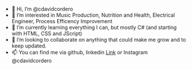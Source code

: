 - 👋 Hi, I’m @cdavidcordero
- 👀 I’m interested in Music Production, Nutrition and Health, Electrical Engineer, Process Efficency Improvement
- 🌱 I’m currently learning everything I can, but mostly C# (and starting with HTML, CSS and JScript)
- 💞️ I’m looking to collaborate on anything that could make me grow and to keep updated. 
- 📫 You can find me via github, linkedin <a href=https://www.linkedin.com/in/david-cordero-46926533/>Link</a>  or Instagram @cdavidcordero
<!---
cdavidcordero/cdavidcordero is a ✨ special ✨ repository because its `README.md` (this file) appears on your GitHub profile.
You can click the Preview link to take a look at your changes.
--->
